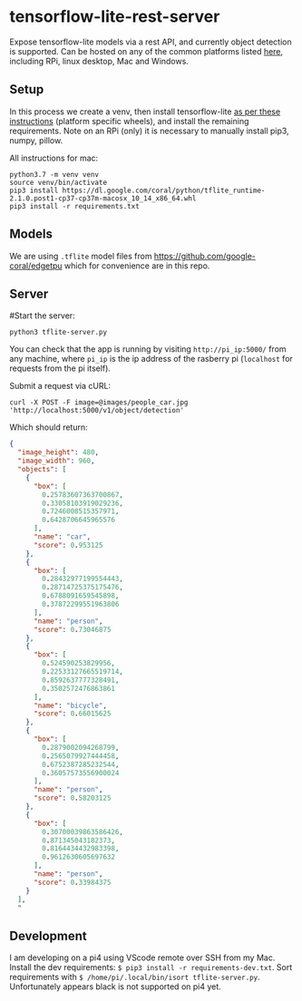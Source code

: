 # tensorflow-lite-rest-server
Expose tensorflow-lite models via a rest API, and currently object detection is supported. Can be hosted on any of the common platforms listed [here](https://www.tensorflow.org/lite/guide/python), including RPi, linux desktop, Mac and Windows.

## Setup
In this process we create a venv, then install tensorflow-lite [as per these instructions](https://www.tensorflow.org/lite/guide/python) (platform specific wheels), and install the remaining requirements. Note on an RPi (only) it is necessary to manually install pip3, numpy, pillow. 

All instructions for mac:
```
python3.7 -m venv venv
source venv/bin/activate
pip3 install https://dl.google.com/coral/python/tflite_runtime-2.1.0.post1-cp37-cp37m-macosx_10_14_x86_64.whl
pip3 install -r requirements.txt
```

## Models
We are using `.tflite` model files from https://github.com/google-coral/edgetpu which for convenience are in this repo.

## Server
#Start the server:
```
python3 tflite-server.py
```
You can check that the app is running by visiting `http://pi_ip:5000/` from any machine, where `pi_ip` is the ip address of the rasberry pi (`localhost` for requests from the pi itself). 

Submit a request via cURL:
```
curl -X POST -F image=@images/people_car.jpg 'http://localhost:5000/v1/object/detection'
```
Which should return:
```json
{
  "image_height": 480, 
  "image_width": 960, 
  "objects": [
    {
      "box": [
        0.25783607363700867, 
        0.33058103919029236, 
        0.7246008515357971, 
        0.6428706645965576
      ], 
      "name": "car", 
      "score": 0.953125
    }, 
    {
      "box": [
        0.28432977199554443, 
        0.28714725375175476, 
        0.6788091659545898, 
        0.37872299551963806
      ], 
      "name": "person", 
      "score": 0.73046875
    }, 
    {
      "box": [
        0.524590253829956, 
        0.22533127665519714, 
        0.8592637777328491, 
        0.3502572476863861
      ], 
      "name": "bicycle", 
      "score": 0.66015625
    }, 
    {
      "box": [
        0.2879002094268799, 
        0.2565079927444458, 
        0.6752387285232544, 
        0.36057573556900024
      ], 
      "name": "person", 
      "score": 0.58203125
    }, 
    {
      "box": [
        0.30700039863586426, 
        0.871345043182373, 
        0.8164434432983398, 
        0.9612630605697632
      ], 
      "name": "person", 
      "score": 0.33984375
    }
  ], 
  "
```

## Development
I am developing on a pi4 using VScode remote over SSH from my Mac. Install the dev requirements: `$ pip3 install -r requirements-dev.txt`. Sort requirements with `$ /home/pi/.local/bin/isort tflite-server.py`. Unfortunately appears black is not supported on pi4 yet.